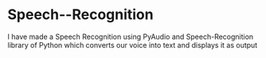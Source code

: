 # Speech--Recognition

I have made a Speech Recognition using PyAudio and Speech-Recognition library of Python which converts our voice into text and displays it as output
